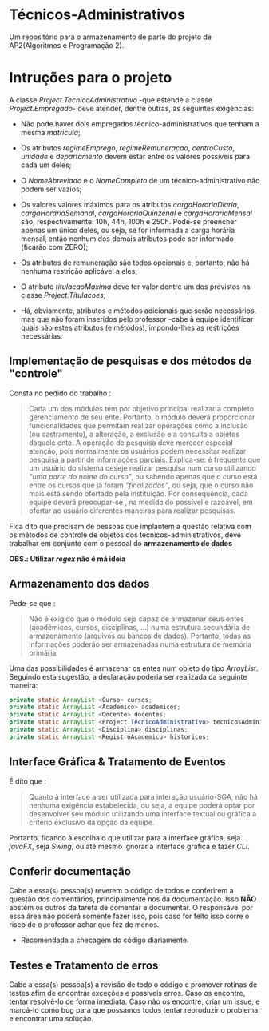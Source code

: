 # Técnicos-Administrativos
Um repositório para o armazenamento de parte do projeto de AP2(Algoritmos e Programação 2).

# Intruções para o projeto
A classe *Project.TecnicoAdministrativo* -que estende a classe *Project.Empregado*- deve atender, dentre outras, às seguintes exigências:

* Não pode haver dois empregados técnico-administrativos que tenham a mesma
*matricula*;

* Os atributos *regimeEmprego*, *regimeRemuneracao*, *centroCusto*, *unidade* e
*departamento* devem estar entre os valores possíveis para cada um deles;

* O *NomeAbreviado* e o *NomeCompleto* de um técnico-administrativo não podem ser
vazios;

* Os valores valores máximos para os atributos *cargaHorariaDiaria*,
*cargaHorariaSemanal*, *cargaHorariaQuinzenal* e *cargaHorariaMensal* são, respectivamente:
10h, 44h, 100h e 250h. Pode-se preencher apenas um único deles, ou
seja, se for informada a carga horária mensal, então nenhum dos demais atributos
pode ser informado (ficarão com ZERO);

* Os atributos de remuneração são todos opcionais e, portanto, não há nenhuma restrição
aplicável a eles;

* O atributo *titulacaoMaxima* deve ter valor dentre um dos previstos na classe
*Project.Titulacoes*;

* Há, obviamente, atributos e métodos adicionais que serão necessários, mas que não
foram inseridos pelo professor -cabe à equipe identificar quais são estes atributos
(e métodos), impondo-lhes as restrições necessárias.

## Implementação de **pesquisas** e dos métodos de **"controle"**
Consta no pedido do trabalho :

> Cada um dos módulos tem por objetivo principal realizar a completo
> gerenciamento de seu ente. Portanto, o módulo deverá proporcionar funcionalidades que
> permitam realizar operações como a inclusão (ou castramento), a alteração, a exclusão e a
> consulta a objetos daquele ente.
> A operação de pesquisa deve merecer especial atenção, pois normalmente os usuários
> podem necessitar realizar pesquisa a partir de informações parciais. Explica-se: é frequente que
> um usuário do sistema deseje realizar pesquisa num curso utilizando _"uma parte do nome do
> curso"_, ou sabendo apenas que o curso está entre os cursos que já foram _"finalizados"_, ou seja,
> que o curso não mais está sendo ofertado pela instituição.
> Por consequência, cada equipe deverá preocupar-se , na medida do possível e razoável, em
> ofertar ao usuário diferentes maneiras para realizar pesquisas.

Fica dito que precisam de pessoas que implantem a questão relativa com os métodos de controle de objetos dos técnicos-administrativos, deve trabalhar em conjunto com o pessoal do **armazenamento de dados**

**OBS.: Utilizar _regex_ não é má ideia**

## Armazenamento dos dados
Pede-se que : 
> Não é exigido que o módulo seja capaz de armazenar seus entes (acadêmicos,
> cursos, disciplinas, ...) numa estrutura secundária de armazenamento (arquivos ou
> bancos de dados). Portanto, todas as informações poderão ser armazenadas numa estrutura de
> memória primária.

Uma das possibilidades é armazenar os entes num objeto do tipo _ArrayList_. Seguindo esta
sugestão, a declaração poderia ser realizada da seguinte maneira:

```java
private static ArrayList <Curso> cursos;
private static ArrayList <Academico> academicos;
private static ArrayList <Docente> docentes;
private static ArrayList <Project.TecnicoAdministrativo> tecnicosAdministrativos;
private static ArrayList <Disciplina> disciplinas;
private static ArrayList <RegistroAcademico> historicos;
```
## Interface Gráfica & Tratamento de Eventos
É dito que :
> Quanto à interface a ser utilizada para interação usuário-SGA, não há nenhuma exigência
> estabelecida, ou seja, a equipe poderá optar por desenvolver seu módulo utilizando uma interface
> textual ou gráfica a critério exclusivo da opção da equipe.

Portanto, ficando à escolha o que utilizar para a interface gráfica, seja _javaFX_, seja _Swing_, ou até mesmo ignorar a interface gráfica e fazer _CLI_.

## Conferir documentação
Cabe a essa(s) pessoa(s) reverem o código de todos e conferirem a questão dos comentários, principalmente nos da documentação. Isso **NÃO** abstém os outros da tarefa de comentar e documentar. O responsável por essa área não poderá somente fazer isso, pois caso for feito isso corre o risco de o professor achar que fez de menos.

* Recomendada a checagem do código diariamente.

## Testes e Tratamento de erros
Cabe a essa(s) pessoa(s) a revisão de todo o código e promover rotinas de testes afim de encontrar exceções e possíveis erros. Caso os encontre, tentar resolvê-lo de forma imediata. Caso não os encontre, criar um issue, e marcá-lo como bug para que possamos todos tentar reproduzir o problema e encontrar uma solução.
